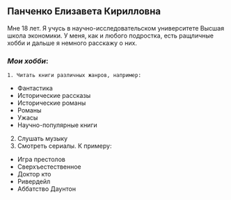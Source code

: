 ## Панченко Елизавета Кирилловна
Мне 18 лет. Я учусь в научно-исследовательском университете Высшая школа экономики.
У меня, как и любого подростка, есть ращличные хобби и дальше я немного расскажу о них.
### *Мои хобби*:
    1. Читать книги различных жанров, например: 
 * Фантастика
 * Исторические рассказы
 * Исторические романы
 * Романы
 * Ужасы
 * Научно-популярные книги
2. Слушать музыку
3. Смотреть сериалы. К примеру:
 * Игра престолов
 * Сверхъестественное
 * Доктор кто
 * Ривердейл
 * Аббатство Даунтон
